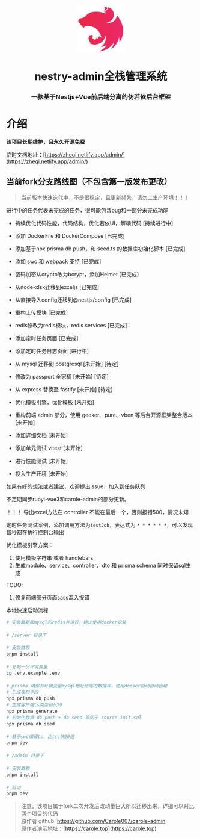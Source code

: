 <div  align="center">
 <img src="admin/public/nest.svg" alt="68747470733a2f2f6e6573746a732e636f6d2f6c6f676f2d736d616c6c2d6772616469656e742e37363631363430352e737667" style="width: 25%;" />
 <h1>nestry-admin全栈管理系统</h1>
 <h3 >一款基于Nestjs+Vue前后端分离的仿若依后台框架</h3>
</div>

# 介绍
**该项目长期维护，且永久开源免费**

临时文档地址：[https://zheqi.netlify.app/admin/](https://zheqi.netlify.app/admin/)

## 当前fork分支路线图（不包含第一版发布更改）

> 当前版本快速迭代中，不是很稳定，且更新频繁，请勿上生产环境！！！

进行中的任务代表未完成的任务，很可能包含bug和一部分未完成功能

- 持续优化代码性能，代码结构，优化若依UI，解耦代码 [持续进行中]
- 添加 DockerFile 和 DockerCompose [已完成]
- 添加基于npx prisma db push，和 seed.ts 的数据库初始化脚本 [已完成]
- 添加 swc 和 webpack 支持 [已完成]
- 密码加密从crypto改为bcrypt，添加Helmet [已完成]
- 从node-xlsx迁移到exceljs [已完成]
- 从直接导入config迁移到@nestjs/config [已完成]
- 重构上传模块 [已完成]
- redis修改为redis模块，redis services [已完成]
- 添加定时任务页面 [已完成]

- 添加定时任务日志页面 [进行中]
- 从 mysql 迁移到 postgresql [未开始] [待定]
- 修改为 passport 全家桶 [未开始] [待定]
- 从 express 替换至 fastify [未开始] [待定]
- 优化模板引擎，优化模板 [未开始]
- 重构前端 admin 部分，使用 geeker、pure、vben 等后台开源框架整合版本 [未开始]
- 添加详细文档 [未开始]
- 添加单元测试 vitest [未开始]
- 进行性能测试 [未开始]
- 投入生产环境 [未开始]

如果有好的想法或者建议，欢迎提出issue，加入到任务队列

不定期同步ruoyi-vue3和carole-admin的部分更新。

！！！ 导出excel方法在 controller 不能在最后一个，否则报错500，情况未知

定时任务测试案例，添加调用方法为`testJob`，表达式为 `* * * * * *`，可以发现每秒都在执行控制台输出

优化模板引擎方案：
  1. 使用模板字符串 或者 handlebars
  2. 生成module、service、controller、dto 和 prisma schema 同时保留sql生成

TODO: 
1. 修复前端部分页面sass混入报错

本地快速启动流程
```bash
# 安装最新版mysql和redis并运行，建议使用docker安装

# /server 目录下

# 安装依赖
pnpm install

# 复制一份环境变量
cp .env.example .env

# prisma 确保有环境变量mysql地址结尾的数据库，使用docker启动自动创建
# 生成表和字段
npx prisma db push
# 生成客户端ts类型和代码
npx prisma generate
# 初始化数据 db push + db seed 等同于 source init.sql
npx prisma db seed

# 基于swc编译ts，比tsc快20倍
pnpm dev

# /admin 目录下

# 安装依赖
pnpm install

# 启动
pnpm dev
```

> 注意，该项目属于fork二次开发后改动量巨大所以迁移出来，详细可以对比两个项目的代码  
> 原作者 github: https://github.com/Carole007/carole-admin  
> 原作者演示地址：[https://carole.top](https://carole.top)
